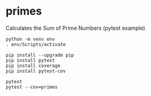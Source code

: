 # primes
Calculates the Sum of Prime Numbers (pytest example)

```
python -m venv env
. env/Scripts/activate

pip install --upgrade pip
pip install pytest
pip install coverage
pip install pytest-cov
```

```
pytest
pytest --cov=primes
```